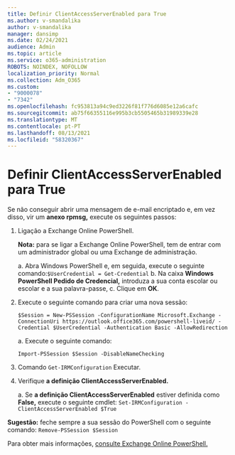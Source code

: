 ```yaml
---
title: Definir ClientAccessServerEnabled para True
ms.author: v-smandalika
author: v-smandalika
manager: dansimp
ms.date: 02/24/2021
audience: Admin
ms.topic: article
ms.service: o365-administration
ROBOTS: NOINDEX, NOFOLLOW
localization_priority: Normal
ms.collection: Adm_O365
ms.custom:
- "9000078"
- "7342"
ms.openlocfilehash: fc953813a94c9ed3226f81f776d6085e12a6cafc
ms.sourcegitcommit: ab75f66355116e995b3cb5505465b31989339e28
ms.translationtype: MT
ms.contentlocale: pt-PT
ms.lasthandoff: 08/13/2021
ms.locfileid: "58320367"
---
```

# <a name="set-clientaccessserverenabled-to-true"></a>Definir ClientAccessServerEnabled para True

Se não conseguir abrir uma mensagem de e-mail encriptado e, em vez disso, vir um **anexo rpmsg,** execute os seguintes passos:

1. Ligação a Exchange Online PowerShell.

    **Nota:** para se ligar a Exchange Online PowerShell, tem de entrar com um administrador global ou uma Exchange de administração.

   a. Abra Windows PowerShell e, em seguida, execute o seguinte comando:`$UserCredential = Get-Credential`
   b. Na caixa **Windows PowerShell Pedido de Credencial,** introduza a sua conta escolar ou escolar e a sua palavra-passe, c. Clique em **OK**. 

2. Execute o seguinte comando para criar uma nova sessão:

    `$Session = New-PSSession -ConfigurationName Microsoft.Exchange -ConnectionUri https://outlook.office365.com/powershell-liveid/ -Credential $UserCredential -Authentication Basic -AllowRedirection`

    a. Execute o seguinte comando:
    
    `Import-PSSession $Session -DisableNameChecking`

3. Comando `Get-IRMConfiguration` Executar.

4. Verifique **a definição ClientAccessServerEnabled.** 

    a. Se **a definição ClientAccessServerEnabled** estiver definida como **False,** execute o seguinte cmdlet: `Set-IRMConfiguration -ClientAccessServerEnabled $True`

**Sugestão:** feche sempre a sua sessão do PowerShell com o seguinte comando: `Remove-PSSession $Session`

Para obter mais informações, [consulte Exchange Online PowerShell.](https://docs.microsoft.com/powershell/exchange/connect-to-exchange-online-powershell)

